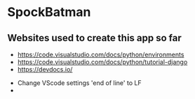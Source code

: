 # SpockBatman

## Websites used to create this app so far
* https://code.visualstudio.com/docs/python/environments
* https://code.visualstudio.com/docs/python/tutorial-django
* https://devdocs.io/


- Change VScode settings 'end of line' to LF
- 
